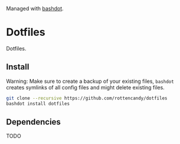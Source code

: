 Managed with [bashdot](https://github.com/bashdot/bashdot).

Dotfiles
========

Dotfiles.

Install
-------

Warning: Make sure to create a backup of your existing files, `bashdot` creates symlinks of all config files and might delete existing files.

```bash
git clone --recursive https://github.com/rottencandy/dotfiles
bashdot install dotfiles
```

Dependencies
----------

TODO
